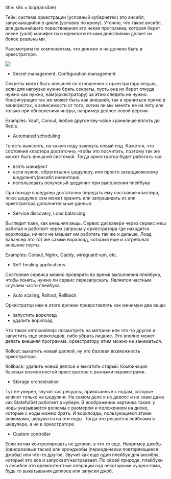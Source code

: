 title: k8s = loop(ansible)

Тейк: система оркестрации (условный кубернетес) это ансибл, запускающийся в цикле (условно по крону). Уточню, что такое ансибл, для дальнейшего повествования это некая программа, которая берет некие (yaml) манифесты и идемпотентными действиями делает их более реальными.

Рассмотрим по компонентам, что должно и не должно быть в оркестраторе.

![](https://www.datocms-assets.com/2885/1614188817-k8s-nomad-functionality.png)

- Secret management, Configuration management

Секреты могут быть внешней по отношению к оркестратору вещью, если для нагрузки нужно брать секреты, пусть она их берет откуда нужно как нужно, нам(оркестратору) за этим следить не нужно. Конфигурация так же может быть как внешней, так и храниться прямо в манифестах, в зависимости от того, хотим ли мы менять ее на лету или только при обновлениях инфры, например деплое новой версии.

Examples: Vault, Consul, любое другое key-value хранилище вплоть до Redis.

- Automated scheduling

То есть выяснять, на какую ноду закинуть новый под. Кажется, что состояния кластера достаточно, чтобы это посчитать, поэтому так же может быть внешней системой. Тогда оркестратор будет работать так:
- взять манифест
- если нужно, обратиться к шедулеру, или просто захардкоженому шедулингу(ансибл инвентори)
- использовать полученый шедулинг при выполнении плейбука

При походе в шедулер достаточно передать ему состояние кластера, плюс шедулер сам может хранить или запрашивать из апи оркестратора дополнительные данные.

- Service discovery, Load balancing

Выглядит тоже, как внешняя вещь. Сервис дискавери через сервис меш работал и работает через запросы у оркестратора где находятся ворклоады, ничего не мешает им работать так же и дальше. Лоад балансер это тот же самый ворклоад, который еще и затребовал внешние порты.

Examples: Consul, Nginx, Caddy, wireguard vpn, etc.

- Self-healing applications

Состояние сервиса можно проверять во время выполнения плейбука, чтобы понять, нужно ли сервис перезапускать. Является частным случаем части плейбука.

- Auto scaling, Rollout, Rollback

Оркестратор нам в итоге должен предоставлять как минимум две вещи:
- запустить ворклоад
- удалить ворклоад

Что такое автоскейлер: посмотреть на метрики или что-то другое и запустить еще ворклоадов, либо убрать лишние. Это вполне может делать внешняя программа, оркестратору этим можно не заниматься.

Rollout: выкатить новый деплой, ну это базовая возможность оркестратора.

Rollback: удалить новый деплой и выкатить старый. Комбинация базовых возможностей оркестратора с разными параметрами.

- Storage orchestration

Тут не уверен, звучит как ресурсы, привязанные к нодам, которые влияют только на шедулинг. На самом деле я не девопс и не знаю даже как StatefulSet работает в кубере. В воображении картинка такая: у ноды указываются волюмы с размером и положением на диске, которые с ноды можно брать. И ворклоады, пользующиеся этими волюмами, шедулятся на эти ноды. Тогда это решается лейблами в шедулере, а не в оркестраторе.

- Custom controller

Если хотим контролировать не деплои, а что то еще. Например джобы (одноразовые таски) или кронджобы (периодически повторяющиеся джобы) или что-то другое. Звучит как еще один плейбук для ансибла, который это все и запускает/настраивает. По своей природе, плейбуки в ансибле это идемпотентные операции над некоторыми сущностями, будь то выкатывания деплоев или запуски джоб.

